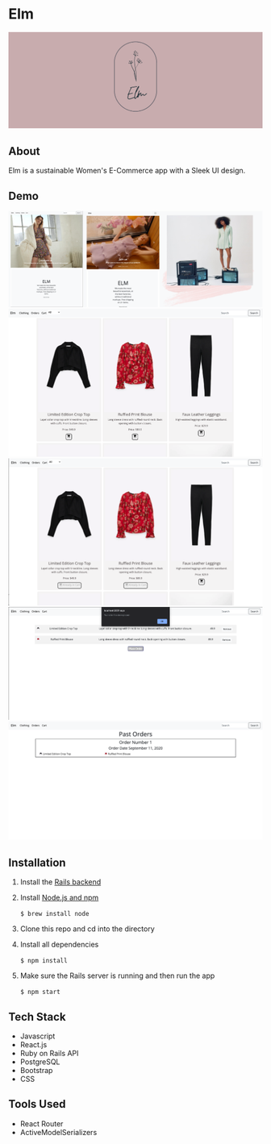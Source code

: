 Elm
===========
![images/ElmBanner](ElmBanner.png)

About
--------------- 
Elm is a sustainable Women's E-Commerce app with a Sleek UI design. 

Demo
--------------- 

![home](Homelayout.png)
![items](itemspage.png)
![itemsadded](itemsadded.png)
![cart](orderplaced.png)
![oastorders](pastorders.png)

Installation
--------------- 
1. Install the [Rails backend](https://github.com/soxinmypocket/elm-backend)
2. Install [Node.js and npm](https://www.npmjs.com/get-npm)

    ```$ brew install node```
    
3. Clone this repo and cd into the directory
4. Install all dependencies

    ```$ npm install```

5. Make sure the Rails server is running and then run the app

    ```$ npm start```

Tech Stack
--------------- 
- Javascript
- React.js
- Ruby on Rails API
- PostgreSQL
- Bootstrap
- CSS

Tools Used
--------------- 
- React Router
- ActiveModelSerializers
